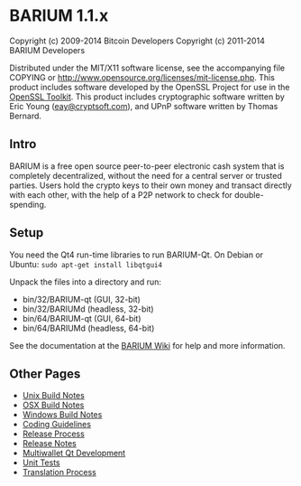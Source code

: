 BARIUM 1.1.x 
====================

Copyright (c) 2009-2014 Bitcoin Developers
Copyright (c) 2011-2014 BARIUM Developers

Distributed under the MIT/X11 software license, see the accompanying
file COPYING or http://www.opensource.org/licenses/mit-license.php.
This product includes software developed by the OpenSSL Project for use in the [OpenSSL Toolkit](http://www.openssl.org/). This product includes
cryptographic software written by Eric Young ([eay@cryptsoft.com](mailto:eay@cryptsoft.com)), and UPnP software written by Thomas Bernard.


Intro
---------------------
BARIUM is a free open source peer-to-peer electronic cash system that is
completely decentralized, without the need for a central server or trusted
parties.  Users hold the crypto keys to their own money and transact directly
with each other, with the help of a P2P network to check for double-spending.


Setup
---------------------
You need the Qt4 run-time libraries to run BARIUM-Qt. On Debian or Ubuntu:
	`sudo apt-get install libqtgui4`

Unpack the files into a directory and run:

- bin/32/BARIUM-qt (GUI, 32-bit)
- bin/32/BARIUMd (headless, 32-bit)
- bin/64/BARIUM-qt (GUI, 64-bit)
- bin/64/BARIUMd (headless, 64-bit)

See the documentation at the [BARIUM Wiki](http://BARIUM.info)
for help and more information.


Other Pages
---------------------
- [Unix Build Notes](build-unix.md)
- [OSX Build Notes](build-osx.md)
- [Windows Build Notes](build-msw.md)
- [Coding Guidelines](coding.md)
- [Release Process](release-process.md)
- [Release Notes](release-notes.md)
- [Multiwallet Qt Development](multiwallet-qt.md)
- [Unit Tests](unit-tests.md)
- [Translation Process](translation_process.md)

